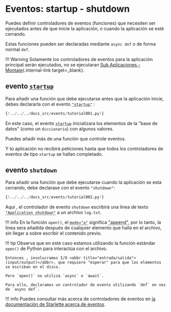 # Eventos: startup - shutdown

Puedes definir controladores de eventos (funciones) que necesiten ser ejecutados antes de que inicie la aplicación, o cuando la aplicación se esté cerrando.

Estas funciones pueden ser declaradas mediante `async def` o de forma normal `def`.

!!! Warning
Solamente los controladores de eventos para la aplicación principal serán ejecutados, no se ejecutaran [Sub Aplicaciones - Montaje](./sub-applications.md){.internal-link target=\_blank}.

## evento <abbr title="inicío">`startup`</abbr>

Para añadir una función que debe ejecutarse antes que la aplicación inicie, debes declararla con el evento <abbr title="inicio">`"startup"`</abbr> :

```Python hl_lines="8"
{!../../../docs_src/events/tutorial001.py!}
```

En este caso, el evento <abbr title="inicio">`startup`</abbr> inicializara los elementos de la "base de datos" (como un `diccionario`) con algunos valores.

Puedes añadir más de una función que controle eventos.

Y tú aplicación no recibirá peticiones hasta que todos los controladores de eventos de tipo <abbr>`startup`</abbr> se hallan completado.

## evento `shutdown`

Para añadir una función que debe ejecutarse cuando la aplicación se esta cerrando, debe declarase con el evento <abbr>`"shutdown"`</abbr>:

```Python hl_lines="6"
{!../../../docs_src/events/tutorial002.py!}
```

Aquí , el controlador de evento <abbr>`shutdown`</abbr> escribirá una linea de texto <abbr title="Cierre de aplicación">`"Application shutdown"`</abbr> a un archivo `log.txt`.

!!! info
En la función `open()`, el <abbr title="modo">`mode="a"`</abbr> significa <abbr title="agregar">"append"</abbr>, por lo tanto, la linea sera añadida después de cualquier elemento que halla en el archivo, sin llegar a sobre escribir el contenido previo.

!!! tip
    Observa que en este caso estamos utilizando la función estándar `open()` de Python para interactúa con el archivo.

    Entonces , involucramos I/O <abbr title="entrada/salida">(input/output)</abbr>, que requiere "esperar" para que los elementos se escriban en el disco.

    Pero `open()` no utiliza `async` o `await`.

    Para ello, declaramos un controlador de evento utilizando `def` en vez de `async def`.

!!! info
Puedes consultar más acerca de controladores de eventos en <a href="https://www.starlette.io/events/" class="external-link" target="_blank">la documentación de Starlette acerca de eventos</a>.
